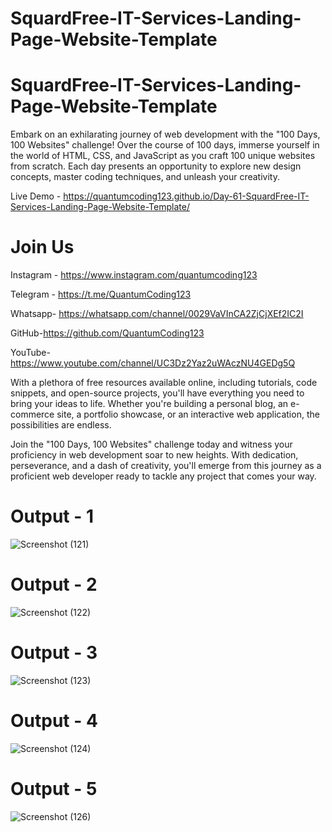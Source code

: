 # SquardFree-IT-Services-Landing-Page-Website-Template
# SquardFree-IT-Services-Landing-Page-Website-Template

Embark on an exhilarating journey of web development with the "100 Days, 100 Websites" challenge! Over the course of 100 days, immerse yourself in the world of HTML, CSS, and JavaScript as you craft 100 unique websites from scratch. Each day presents an opportunity to explore new design concepts, master coding techniques, and unleash your creativity.

Live Demo - https://quantumcoding123.github.io/Day-61-SquardFree-IT-Services-Landing-Page-Website-Template/

# Join Us

Instagram - https://www.instagram.com/quantumcoding123

Telegram - https://t.me/QuantumCoding123

Whatsapp- https://whatsapp.com/channel/0029VaVInCA2ZjCjXEf2IC2I

GitHub-https://github.com/QuantumCoding123

YouTube-https://www.youtube.com/channel/UC3Dz2Yaz2uWAczNU4GEDg5Q

With a plethora of free resources available online, including tutorials, code snippets, and open-source projects, you'll have everything you need to bring your ideas to life. Whether you're building a personal blog, an e-commerce site, a portfolio showcase, or an interactive web application, the possibilities are endless.

Join the "100 Days, 100 Websites" challenge today and witness your proficiency in web development soar to new heights. With dedication, perseverance, and a dash of creativity, you'll emerge from this journey as a proficient web developer ready to tackle any project that comes your way.

# Output - 1
![Screenshot (121)](https://github.com/QuantumCoding123/SquardFree-IT-Services-Landing-Page-Website-Template/assets/166281221/0a3193e2-6eb7-412b-9af0-5a8a577a0f35)

# Output - 2

![Screenshot (122)](https://github.com/QuantumCoding123/SquardFree-IT-Services-Landing-Page-Website-Template/assets/166281221/9d11ea26-4c31-4867-97db-831de964d9f7)

# Output - 3

![Screenshot (123)](https://github.com/QuantumCoding123/SquardFree-IT-Services-Landing-Page-Website-Template/assets/166281221/d0ed09e1-47c7-48a1-8bd8-0965874ed2de)

# Output - 4

![Screenshot (124)](https://github.com/QuantumCoding123/SquardFree-IT-Services-Landing-Page-Website-Template/assets/166281221/1c1f9293-1c1b-4c7e-b2e6-e15ee4569610)

# Output - 5

![Screenshot (126)](https://github.com/QuantumCoding123/SquardFree-IT-Services-Landing-Page-Website-Template/assets/166281221/9d37c2f1-52f0-426a-9cee-8d50a26f1c8e)

